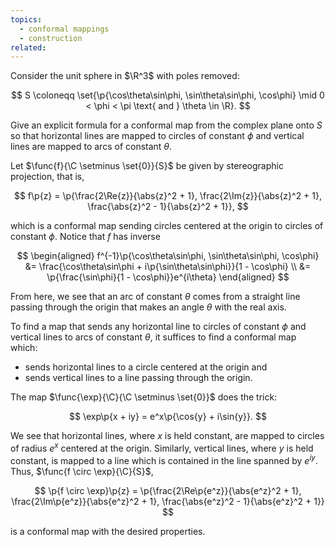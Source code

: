 ```yaml
---
topics:
  - conformal mappings
  - construction
related:
---
```


<problem>

Consider the unit sphere in $\R^3$ with poles removed:

$$
S \coloneqq \set{\p{\cos\theta\sin\phi, \sin\theta\sin\phi, \cos\phi} \mid 0 < \phi < \pi \text{ and } \theta \in \R}.
$$

Give an explicit formula for a conformal map from the complex plane onto $S$ so that horizontal lines are mapped to circles of constant $\phi$ and vertical lines are mapped to arcs of constant $\theta$.

</problem>

<solution>

Let $\func{f}{\C \setminus \set{0}}{S}$ be given by stereographic projection, that is,

$$
f\p{z} = \p{\frac{2\Re{z}}{\abs{z}^2 + 1}, \frac{2\Im{z}}{\abs{z}^2 + 1}, \frac{\abs{z}^2 - 1}{\abs{z}^2 + 1}},
$$

which is a conformal map sending circles centered at the origin to circles of constant $\phi$. Notice that $f$ has inverse

$$
\begin{aligned}
    f^{-1}\p{\cos\theta\sin\phi, \sin\theta\sin\phi, \cos\phi}
        &= \frac{\cos\theta\sin\phi + i\p{\sin\theta\sin\phi}}{1 - \cos\phi} \\
        &= \p{\frac{\sin\phi}{1 - \cos\phi}}e^{i\theta}
\end{aligned}
$$

From here, we see that an arc of constant $\theta$ comes from a straight line passing through the origin that makes an angle $\theta$ with the real axis.

To find a map that sends any horizontal line to circles of constant $\phi$ and vertical lines to arcs of constant $\theta$, it suffices to find a conformal map which:

- sends horizontal lines to a circle centered at the origin and
- sends vertical lines to a line passing through the origin.
  
The map $\func{\exp}{\C}{\C \setminus \set{0}}$ does the trick:

$$
\exp\p{x + iy} = e^x\p{\cos{y} + i\sin{y}}.
$$

We see that horizontal lines, where $x$ is held constant, are mapped to circles of radius $e^x$ centered at the origin. Similarly, vertical lines, where $y$ is held constant, is mapped to a line which is contained in the line spanned by $e^{iy}$. Thus, $\func{f \circ \exp}{\C}{S}$,

$$
\p{f \circ \exp}\p{z} = \p{\frac{2\Re\p{e^z}}{\abs{e^z}^2 + 1}, \frac{2\Im\p{e^z}}{\abs{e^z}^2 + 1}, \frac{\abs{e^z}^2 - 1}{\abs{e^z}^2 + 1}}
$$

is a conformal map with the desired properties.

</solution>
